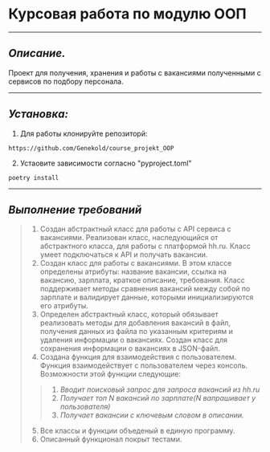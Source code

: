 # **Курсовая работа по модулю ООП** 

___

## *Описание.*

Проект для получения, хранения и работы с вакансиями полученными с сервисов по подбору персонала.
___

## *Установка:*

1. Для работы клонируйте репозиторй:

```commandline
https://github.com/Genekold/course_projekt_OOP
```
2. Устаовите зависимости согласно "pyproject.toml"
 
```commandline
poetry install
```
___

## *Выполнение требований*

> 1. Создан абстрактный класс для работы с API сервиса с вакансиями. 
Реализован класс, наследующийся от абстрактного класса, для работы с платформой hh.ru. 
Класс умеет подключаться к API и получать вакансии.
> 2. Создан класс для работы с вакансиями. В этом классе определены атрибуты: название вакансии, ссылка на вакансию, 
зарплата, краткое описание, требования. Класс поддерживает методы сравнения вакансий между собой по зарплате и 
валидирует данные, которыми инициализируются его атрибуты.
> 3. Определен абстрактный класс, который обязывает реализовать методы для добавления вакансий в файл, получения данных
из файла по указанным критериям и удаления информации о вакансиях. Создан класс для сохранения информации о вакансиях 
в JSON-файл.
> 4. Создана функция для взаимодействия с пользователем. Функция взаимодействует с пользователем через консоль. 
Возможности этой функции следующие:
>> 1. *Вводит поисковый запрос для запроса вакансий из hh.ru*
>> 2. *Получает топ N вакансий по зарплате(N вапрашивает у пользователя)*
>> 3. *Получает вакансии с ключевым словом в описании.*
> 5. Все классы и функции объеденый в единую программу.
> 6. Описанный функционал покрыт тестами.
